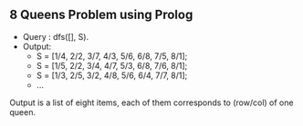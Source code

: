 ## 8 Queens Problem using Prolog ##
- Query : dfs([], S).
- Output: 
   - S = [1/4, 2/2, 3/7, 4/3, 5/6, 6/8, 7/5, 8/1];
   - S = [1/5, 2/2, 3/4, 4/7, 5/3, 6/8, 7/6, 8/1];
   - S = [1/3, 2/5, 3/2, 4/8, 5/6, 6/4, 7/7, 8/1];
   - ...

Output is a list of eight items, each of them corresponds to (row/col) of one queen.
